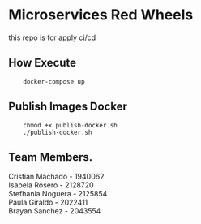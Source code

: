 # Microservices Red Wheels

this repo is for apply ci/cd

## How Execute

```
    docker-compose up  
```

## Publish Images Docker

```
    chmod +x publish-docker.sh
    ./publish-docker.sh
```

## Team Members. 
Cristian Machado - 1940062 <br>
Isabela Rosero - 2128720 <br>
Stefhania Noguera - 2125854 <br>
Paula Giraldo - 2022411 <br>
Brayan Sanchez - 2043554 <br>